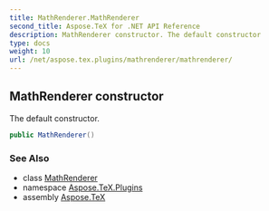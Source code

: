 ```yaml
---
title: MathRenderer.MathRenderer
second_title: Aspose.TeX for .NET API Reference
description: MathRenderer constructor. The default constructor
type: docs
weight: 10
url: /net/aspose.tex.plugins/mathrenderer/mathrenderer/
---
```

## MathRenderer constructor

The default constructor.

```csharp
public MathRenderer()
```

### See Also

* class [MathRenderer](../)
* namespace [Aspose.TeX.Plugins](../../mathrenderer/)
* assembly [Aspose.TeX](../../../)


